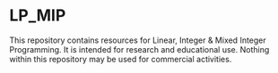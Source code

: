 # LP_MIP
This repository contains resources for Linear, Integer &amp; Mixed Integer Programming. It is intended for research and educational use. Nothing within this repository may be used for commercial activities.
